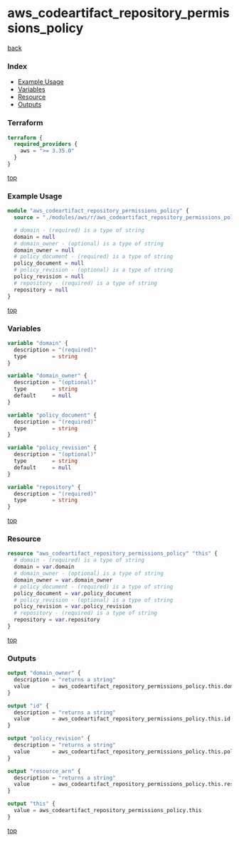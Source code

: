 # aws_codeartifact_repository_permissions_policy

[back](../aws.md)

### Index

- [Example Usage](#example-usage)
- [Variables](#variables)
- [Resource](#resource)
- [Outputs](#outputs)

### Terraform

```terraform
terraform {
  required_providers {
    aws = ">= 3.35.0"
  }
}
```

[top](#index)

### Example Usage

```terraform
module "aws_codeartifact_repository_permissions_policy" {
  source = "./modules/aws/r/aws_codeartifact_repository_permissions_policy"

  # domain - (required) is a type of string
  domain = null
  # domain_owner - (optional) is a type of string
  domain_owner = null
  # policy_document - (required) is a type of string
  policy_document = null
  # policy_revision - (optional) is a type of string
  policy_revision = null
  # repository - (required) is a type of string
  repository = null
}
```

[top](#index)

### Variables

```terraform
variable "domain" {
  description = "(required)"
  type        = string
}

variable "domain_owner" {
  description = "(optional)"
  type        = string
  default     = null
}

variable "policy_document" {
  description = "(required)"
  type        = string
}

variable "policy_revision" {
  description = "(optional)"
  type        = string
  default     = null
}

variable "repository" {
  description = "(required)"
  type        = string
}
```

[top](#index)

### Resource

```terraform
resource "aws_codeartifact_repository_permissions_policy" "this" {
  # domain - (required) is a type of string
  domain = var.domain
  # domain_owner - (optional) is a type of string
  domain_owner = var.domain_owner
  # policy_document - (required) is a type of string
  policy_document = var.policy_document
  # policy_revision - (optional) is a type of string
  policy_revision = var.policy_revision
  # repository - (required) is a type of string
  repository = var.repository
}
```

[top](#index)

### Outputs

```terraform
output "domain_owner" {
  description = "returns a string"
  value       = aws_codeartifact_repository_permissions_policy.this.domain_owner
}

output "id" {
  description = "returns a string"
  value       = aws_codeartifact_repository_permissions_policy.this.id
}

output "policy_revision" {
  description = "returns a string"
  value       = aws_codeartifact_repository_permissions_policy.this.policy_revision
}

output "resource_arn" {
  description = "returns a string"
  value       = aws_codeartifact_repository_permissions_policy.this.resource_arn
}

output "this" {
  value = aws_codeartifact_repository_permissions_policy.this
}
```

[top](#index)